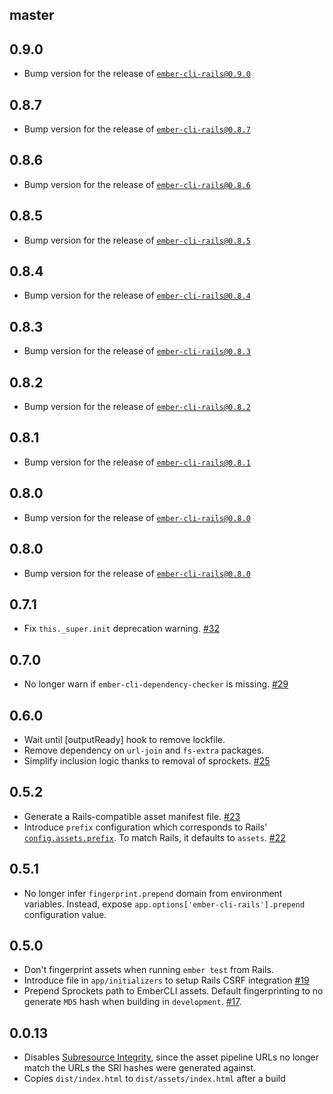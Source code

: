 master
------

0.9.0
-----

* Bump version for the release of [`ember-cli-rails@0.9.0`][#477]

[#477]: https://github.com/thoughtbot/ember-cli-rails/issues/477


0.8.7
-----

* Bump version for the release of [`ember-cli-rails@0.8.7`][#477]

[#477]: https://github.com/thoughtbot/ember-cli-rails/issues/477


0.8.6
-----

* Bump version for the release of [`ember-cli-rails@0.8.6`][#477]

[#477]: https://github.com/thoughtbot/ember-cli-rails/issues/477

0.8.5
-----

* Bump version for the release of [`ember-cli-rails@0.8.5`][#477]

[#477]: https://github.com/thoughtbot/ember-cli-rails/issues/477

0.8.4
-----

* Bump version for the release of [`ember-cli-rails@0.8.4`][#477]

[#477]: https://github.com/thoughtbot/ember-cli-rails/issues/477

0.8.3
-----

* Bump version for the release of [`ember-cli-rails@0.8.3`][#477]

[#477]: https://github.com/thoughtbot/ember-cli-rails/issues/477

0.8.2
-----

* Bump version for the release of [`ember-cli-rails@0.8.2`][#477]

[#477]: https://github.com/thoughtbot/ember-cli-rails/issues/477

0.8.1
-----

* Bump version for the release of [`ember-cli-rails@0.8.1`][#477]

[#477]: https://github.com/thoughtbot/ember-cli-rails/issues/477

0.8.0
-----

* Bump version for the release of [`ember-cli-rails@0.8.0`][#477]

[#477]: https://github.com/thoughtbot/ember-cli-rails/issues/477

0.8.0
-----

* Bump version for the release of [`ember-cli-rails@0.8.0`][#477]

[#477]: https://github.com/thoughtbot/ember-cli-rails/issues/477

0.7.1
-----

* Fix `this._super.init` deprecation warning. [#32]

[#32]: https://github.com/rondale-sc/ember-cli-rails-addon/pull/32

0.7.0
-----

* No longer warn if `ember-cli-dependency-checker` is missing. [#29]

[#29]: https://github.com/rondale-sc/ember-cli-rails-addon/pull/29

0.6.0
-----

* Wait until [outputReady] hook to remove lockfile.
* Remove dependency on `url-join` and `fs-extra` packages.
* Simplify inclusion logic thanks to removal of sprockets. [#25]

[#25]: https://github.com/rondale-sc/ember-cli-rails-addon/pull/25

0.5.2
-----

* Generate a Rails-compatible asset manifest file. [#23]
* Introduce `prefix` configuration which corresponds to Rails'
  [`config.assets.prefix`][prefix]. To match Rails, it defaults to `assets`.
  [#22]

[#23]: https://github.com/rondale-sc/ember-cli-rails-addon/pull/23
[#22]: https://github.com/rondale-sc/ember-cli-rails-addon/pull/22
[prefix]: http://guides.rubyonrails.org/asset_pipeline.html#precompiling-assets

0.5.1
-----

* No longer infer `fingerprint.prepend` domain from environment variables.
  Instead, expose `app.options['ember-cli-rails'].prepend` configuration
  value.

0.5.0
-----

* Don't fingerprint assets when running `ember test` from Rails.
* Introduce file in `app/initializers` to setup Rails CSRF integration [#19]
* Prepend Sprockets path to EmberCLI assets.
  Default fingerprinting to no generate `MD5` hash when building in
  `development`.  [#17].

[#19]: https://github.com/rondale-sc/ember-cli-rails-addon/pull/19
[#17]: https://github.com/rondale-sc/ember-cli-rails-addon/pull/17

0.0.13
------

* Disables [Subresource Integrity][SRI], since the asset pipeline URLs no longer
  match the URLs the SRI hashes were generated against.
* Copies `dist/index.html` to `dist/assets/index.html` after a build

[SRI]: https://github.com/jonathanKingston/ember-cli-sri#what-is-it
